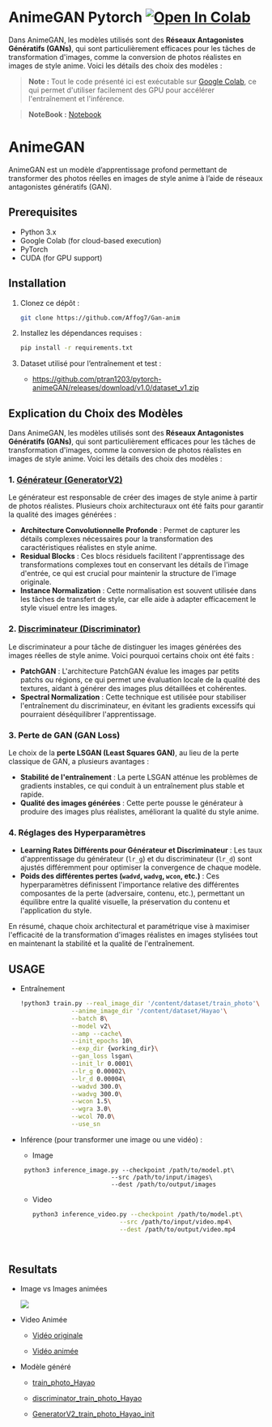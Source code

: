 # AnimeGAN Pytorch <a href="https://colab.research.google.com/github/Affog7/Gan-anim/blob/main/notebooks/animeGAN.ipynb" target="_parent"><img src="https://colab.research.google.com/assets/colab-badge.svg" alt="Open In Colab" data-canonical-src="https://colab.research.google.com/assets/colab-badge.svg"></a>

Dans AnimeGAN, les modèles utilisés sont des **Réseaux Antagonistes Génératifs (GANs)**, qui sont particulièrement efficaces pour les tâches de transformation d'images, comme la conversion de photos réalistes en images de style anime. Voici les détails des choix des modèles :

> **Note :** Tout le code présenté ici est exécutable sur [Google Colab](https://colab.research.google.com/github/Affog7/Gan-anim/blob/main/notebooks/animeGAN.ipynb), ce qui permet d'utiliser facilement des GPU pour accélérer l'entraînement et l'inférence.

> **NoteBook :** [Notebook](https://github.com/Affog7/Gan-anim/blob/main/notebooks/animeGAN.ipynb)

# AnimeGAN

AnimeGAN est un modèle d’apprentissage profond permettant de transformer des photos réelles en images de style anime à l’aide de réseaux antagonistes génératifs (GAN).

## Prerequisites

- Python 3.x
- Google Colab (for cloud-based execution)
- PyTorch
- CUDA (for GPU support)

## Installation

1. Clonez ce dépôt :

   ```bash
   git clone https://github.com/Affog7/Gan-anim


2. Installez les dépendances requises :

    ```bash
    pip install -r requirements.txt

3. Dataset utilisé pour l’entraînement et test :
   * https://github.com/ptran1203/pytorch-animeGAN/releases/download/v1.0/dataset_v1.zip



## Explication du Choix des Modèles

Dans AnimeGAN, les modèles utilisés sont des **Réseaux Antagonistes Génératifs (GANs)**, qui sont particulièrement efficaces pour les tâches de transformation d'images, comme la conversion de photos réalistes en images de style anime. Voici les détails des choix des modèles :

### 1.  <a href="/Models_genere/GeneratorV2_train_photo_Hayao_init.pt"> Générateur (GeneratorV2)  </a>

Le générateur est responsable de créer des images de style anime à partir de photos réalistes. Plusieurs choix architecturaux ont été faits pour garantir la qualité des images générées :

- **Architecture Convolutionnelle Profonde** : Permet de capturer les détails complexes nécessaires pour la transformation des caractéristiques réalistes en style anime.
- **Residual Blocks** : Ces blocs résiduels facilitent l'apprentissage des transformations complexes tout en conservant les détails de l'image d'entrée, ce qui est crucial pour maintenir la structure de l'image originale.
- **Instance Normalization** : Cette normalisation est souvent utilisée dans les tâches de transfert de style, car elle aide à adapter efficacement le style visuel entre les images.

### 2.     <a href="/Models_genere/discriminator_train_photo_Hayao.pt"> Discriminateur (Discriminator)</a> 


Le discriminateur a pour tâche de distinguer les images générées des images réelles de style anime. Voici pourquoi certains choix ont été faits :

- **PatchGAN** : L'architecture PatchGAN évalue les images par petits patchs ou régions, ce qui permet une évaluation locale de la qualité des textures, aidant à générer des images plus détaillées et cohérentes.
- **Spectral Normalization** : Cette technique est utilisée pour stabiliser l'entraînement du discriminateur, en évitant les gradients excessifs qui pourraient déséquilibrer l'apprentissage.

### 3. Perte de GAN (GAN Loss)

Le choix de la **perte LSGAN (Least Squares GAN)**, au lieu de la perte classique de GAN, a plusieurs avantages :

- **Stabilité de l'entraînement** : La perte LSGAN atténue les problèmes de gradients instables, ce qui conduit à un entraînement plus stable et rapide.
- **Qualité des images générées** : Cette perte pousse le générateur à produire des images plus réalistes, améliorant la qualité du style anime.

### 4. Réglages des Hyperparamètres

- **Learning Rates Différents pour Générateur et Discriminateur** : Les taux d'apprentissage du générateur (`lr_g`) et du discriminateur (`lr_d`) sont ajustés différemment pour optimiser la convergence de chaque modèle.
- **Poids des différentes pertes (`wadvd`, `wadvg`, `wcon`, etc.)** : Ces hyperparamètres définissent l'importance relative des différentes composantes de la perte (adversaire, contenu, etc.), permettant un équilibre entre la qualité visuelle, la préservation du contenu et l'application du style.

En résumé, chaque choix architectural et paramétrique vise à maximiser l'efficacité de la transformation d'images réalistes en images stylisées tout en maintenant la stabilité et la qualité de l'entraînement.




## USAGE 

* Entraînement
    ```bash
    !python3 train.py --real_image_dir '/content/dataset/train_photo'\
                  --anime_image_dir '/content/dataset/Hayao'\
                  --batch 8\
                  --model v2\
                  --amp --cache\
                  --init_epochs 10\
                  --exp_dir {working_dir}\
                  --gan_loss lsgan\
                  --init_lr 0.0001\
                  --lr_g 0.00002\
                  --lr_d 0.00004\
                  --wadvd 300.0\
                  --wadvg 300.0\
                  --wcon 1.5\
                  --wgra 3.0\
                  --wcol 70.0\
                  --use_sn


* Inférence (pour transformer une image ou une vidéo) :
  
     *  Image
   
        
       python3 inference_image.py --checkpoint /path/to/model.pt\
                               --src /path/to/input/images\
                               --dest /path/to/output/images
   
   
    *  Video
   
        ```bash
        python3 inference_video.py --checkpoint /path/to/model.pt\
                                --src /path/to/input/video.mp4\
                                --dest /path/to/output/video.mp4

                        
## Resultats

* Image vs Images animées

    <img src="./results/image.png"/>

* Video Animée

    * <a href="./Video/giphy.mp4"> Vidéo originale </a> 

    * <a href="./results/test_vid_3_anime.mp4"> Vidéo animée </a>

* Modèle généré

    * <a href="/Models_genere/GeneratorV2_train_photo_Hayao.pt"> train_photo_Hayao </a> 
    
    * <a href="/Models_genere/discriminator_train_photo_Hayao.pt"> discriminator_train_photo_Hayao </a> 

    * <a href="/Models_genere/GeneratorV2_train_photo_Hayao_init.pt"> GeneratorV2_train_photo_Hayao_init </a>




